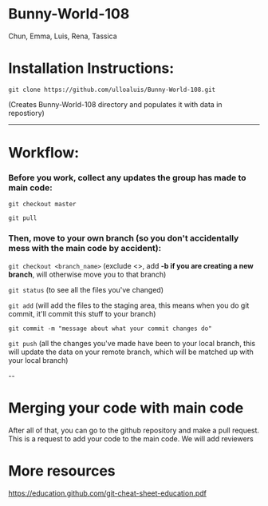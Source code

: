 # Bunny-World-108
Chun, Emma, Luis, Rena, Tassica


# Installation Instructions:

`git clone https://github.com/ulloaluis/Bunny-World-108.git`

(Creates Bunny-World-108 directory and populates it with data in repostiory)

--------------

# Workflow:

### Before you work, collect any updates the group has made to main code:

`git checkout master`

`git pull`

### Then, move to your own branch (so you don't accidentally mess with the main code by accident):

`git checkout <branch_name>`  (exclude <>, add **-b if you are creating a new branch**, will otherwise move you to that branch)

`git status`  (to see all the files you've changed)

`git add` (will add the files to the staging area, this means when you do git commit, it'll commit this stuff to your branch)

`git commit -m "message about what your commit changes do" `

`git push` (all the changes you've made have been to your local branch, this will update the data on your remote branch, which will be matched up with your local branch)

--
# Merging your code with main code

After all of that, you can go to the github repository and make a pull request. This is a request to add your code to the main code. We will add reviewers


# More resources
https://education.github.com/git-cheat-sheet-education.pdf
